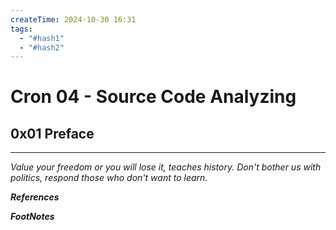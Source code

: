 ```yaml
---
createTime: 2024-10-30 16:31
tags:
  - "#hash1"
  - "#hash2"
---
```


# Cron 04 - Source Code Analyzing

## 0x01 Preface



---
*Value your freedom or you will lose it, teaches history. Don't bother us with politics, respond those who don't want to learn.*

***References***



***FootNotes***


